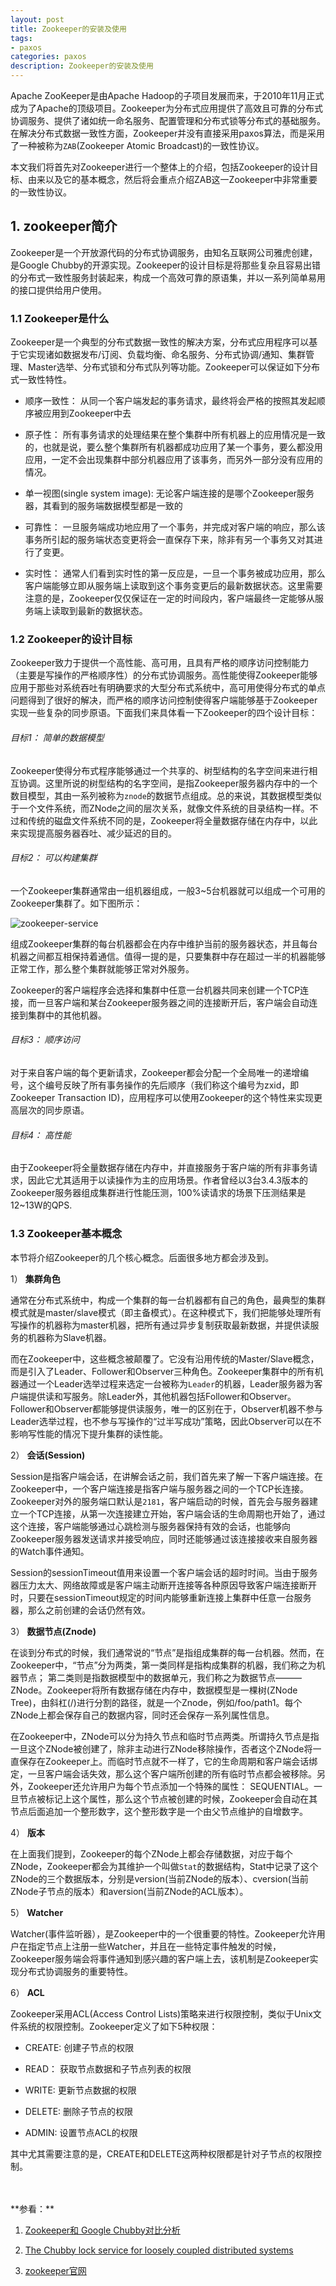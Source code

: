 ```yaml
---
layout: post
title: Zookeeper的安装及使用
tags:
- paxos
categories: paxos
description: Zookeeper的安装及使用
---
```


Apache ZooKeeper是由Apache Hadoop的子项目发展而来，于2010年11月正式成为了Apache的顶级项目。Zookeeper为分布式应用提供了高效且可靠的分布式协调服务、提供了诸如统一命名服务、配置管理和分布式锁等分布式的基础服务。在解决分布式数据一致性方面，Zookeeper并没有直接采用paxos算法，而是采用了一种被称为```ZAB```(Zookeeper Atomic Broadcast)的一致性协议。

本文我们将首先对Zookeeper进行一个整体上的介绍，包括Zookeeper的设计目标、由来以及它的基本概念，然后将会重点介绍ZAB这一Zookeeper中非常重要的一致性协议。

<!-- more -->


## 1. zookeeper简介

Zookeeper是一个开放源代码的分布式协调服务，由知名互联网公司雅虎创建，是Google Chubby的开源实现。Zookeeper的设计目标是将那些复杂且容易出错的分布式一致性服务封装起来，构成一个高效可靠的原语集，并以一系列简单易用的接口提供给用户使用。

### 1.1 Zookeeper是什么
Zookeeper是一个典型的分布式数据一致性的解决方案，分布式应用程序可以基于它实现诸如数据发布/订阅、负载均衡、命名服务、分布式协调/通知、集群管理、Master选举、分布式锁和分布式队列等功能。Zookeeper可以保证如下分布式一致性特性。

* 顺序一致性： 从同一个客户端发起的事务请求，最终将会严格的按照其发起顺序被应用到Zookeeper中去

* 原子性： 所有事务请求的处理结果在整个集群中所有机器上的应用情况是一致的，也就是说，要么整个集群所有机器都成功应用了某一个事务，要么都没用应用，一定不会出现集群中部分机器应用了该事务，而另外一部分没有应用的情况。

* 单一视图(single system image): 无论客户端连接的是哪个Zookeeper服务器，其看到的服务端数据模型都是一致的

* 可靠性： 一旦服务端成功地应用了一个事务，并完成对客户端的响应，那么该事务所引起的服务端状态变更将会一直保存下来，除非有另一个事务又对其进行了变更。

* 实时性： 通常人们看到实时性的第一反应是，一旦一个事务被成功应用，那么客户端能够立即从服务端上读取到这个事务变更后的最新数据状态。这里需要注意的是，Zookeeper仅仅保证在一定的时间段内，客户端最终一定能够从服务端上读取到最新的数据状态。

### 1.2 Zookeeper的设计目标
Zookeeper致力于提供一个高性能、高可用，且具有严格的顺序访问控制能力（主要是写操作的严格顺序性）的分布式协调服务。高性能使得Zookeeper能够应用于那些对系统吞吐有明确要求的大型分布式系统中，高可用使得分布式的单点问题得到了很好的解决，而严格的顺序访问控制使得客户端能够基于Zookeeper实现一些复杂的同步原语。下面我们来具体看一下Zookeeper的四个设计目标：

###### 目标1： 简单的数据模型
Zookeeper使得分布式程序能够通过一个共享的、树型结构的名字空间来进行相互协调。这里所说的树型结构的名字空间，是指Zookeeper服务器内存中的一个数目模型，其由一系列被称为```znode```的数据节点组成。总的来说，其数据模型类似于一个文件系统，而ZNode之间的层次关系，就像文件系统的目录结构一样。不过和传统的磁盘文件系统不同的是，Zookeeper将全量数据存储在内存中，以此来实现提高服务器吞吐、减少延迟的目的。

###### 目标2： 可以构建集群
一个Zookeeper集群通常由一组机器组成，一般3~5台机器就可以组成一个可用的Zookeeper集群了。如下图所示：

![zookeeper-service](https://ivanzz1001.github.io/records/assets/img/paxos/zookeeper-service.png)

组成Zookeeper集群的每台机器都会在内存中维护当前的服务器状态，并且每台机器之间都互相保持着通信。值得一提的是，只要集群中存在超过一半的机器能够正常工作，那么整个集群就能够正常对外服务。

Zookeeper的客户端程序会选择和集群中任意一台机器共同来创建一个TCP连接，而一旦客户端和某台Zookeeper服务器之间的连接断开后，客户端会自动连接到集群中的其他机器。

###### 目标3： 顺序访问
对于来自客户端的每个更新请求，Zookeeper都会分配一个全局唯一的递增编号，这个编号反映了所有事务操作的先后顺序（我们称这个编号为zxid，即Zookeeper Transaction ID)，应用程序可以使用Zookeeper的这个特性来实现更高层次的同步原语。

###### 目标4： 高性能
由于Zookeeper将全量数据存储在内存中，并直接服务于客户端的所有非事务请求，因此它尤其适用于以读操作为主的应用场景。作者曾经以3台3.4.3版本的Zookeeper服务器组成集群进行性能压测，100%读请求的场景下压测结果是12~13W的QPS.

### 1.3 Zookeeper基本概念
本节将介绍Zookeeper的几个核心概念。后面很多地方都会涉及到。

1） **集群角色**

通常在分布式系统中，构成一个集群的每一台机器都有自己的角色，最典型的集群模式就是master/slave模式（即主备模式）。在这种模式下，我们把能够处理所有写操作的机器称为master机器，把所有通过异步复制获取最新数据，并提供读服务的机器称为Slave机器。

而在Zookeeper中，这些概念被颠覆了。它没有沿用传统的Master/Slave概念，而是引入了Leader、Follower和Observer三种角色。Zookeeper集群中的所有机器通过一个Leader选举过程来选定一台被称为```Leader```的机器，Leader服务器为客户端提供读和写服务。除Leader外，其他机器包括Follower和Observer。Follower和Observer都能够提供读服务，唯一的区别在于，Observer机器不参与Leader选举过程，也不参与写操作的“过半写成功”策略，因此Observer可以在不影响写性能的情况下提升集群的读性能。

2） **会话(Session)**

Session是指客户端会话，在讲解会话之前，我们首先来了解一下客户端连接。在Zookeeper中，一个客户端连接是指客户端与服务器之间的一个TCP长连接。Zookeeper对外的服务端口默认是```2181```，客户端启动的时候，首先会与服务器建立一个TCP连接，从第一次连接建立开始，客户端会话的生命周期也开始了，通过这个连接，客户端能够通过心跳检测与服务器保持有效的会话，也能够向Zookeeper服务器发送请求并接受响应，同时还能够通过该连接接收来自服务器的Watch事件通知。

Session的sessionTimeout值用来设置一个客户端会话的超时时间。当由于服务器压力太大、网络故障或是客户端主动断开连接等各种原因导致客户端连接断开时，只要在sessionTimeout规定的时间内能够重新连接上集群中任意一台服务器，那么之前创建的会话仍然有效。


3） **数据节点(Znode)**

在谈到分布式的时候，我们通常说的“节点”是指组成集群的每一台机器。然而，在Zookeeper中，“节点”分为两类，第一类同样是指构成集群的机器，我们称之为机器节点； 第二类则是指数据模型中的数据单元，我们称之为数据节点———ZNode。Zookeeper将所有数据存储在内存中，数据模型是一棵树(ZNode Tree)，由斜杠(/)进行分割的路径，就是一个Znode，例如/foo/path1。每个ZNode上都会保存自己的数据内容，同时还会保存一系列属性信息。

在Zookeeper中，ZNode可以分为持久节点和临时节点两类。所谓持久节点是指一旦这个ZNode被创建了，除非主动进行ZNode移除操作，否者这个ZNode将一直保存在Zookeeper上。而临时节点就不一样了，它的生命周期和客户端会话绑定，一旦客户端会话失效，那么这个客户端所创建的所有临时节点都会被移除。另外，Zookeeper还允许用户为每个节点添加一个特殊的属性： SEQUENTIAL。一旦节点被标记上这个属性，那么这个节点被创建的时候，Zookeeper会自动在其节点后面追加一个整形数字，这个整形数字是一个由父节点维护的自增数字。

4） **版本**

在上面我们提到，Zookeeper的每个ZNode上都会存储数据，对应于每个ZNode，Zookeeper都会为其维护一个叫做```Stat```的数据结构，Stat中记录了这个ZNode的三个数据版本，分别是version(当前ZNode的版本）、cversion(当前ZNode子节点的版本）和aversion(当前ZNode的ACL版本）。

5） **Watcher**

Watcher(事件监听器），是Zookeeper中的一个很重要的特性。Zookeeper允许用户在指定节点上注册一些Watcher，并且在一些特定事件触发的时候，Zookeeper服务端会将事件通知到感兴趣的客户端上去，该机制是Zookeeper实现分布式协调服务的重要特性。

6） **ACL**

Zookeeper采用ACL(Access Control Lists)策略来进行权限控制，类似于Unix文件系统的权限控制。Zookeeper定义了如下5种权限：

* CREATE: 创建子节点的权限

* READ： 获取节点数据和子节点列表的权限

* WRITE: 更新节点数据的权限

* DELETE: 删除子节点的权限

* ADMIN: 设置节点ACL的权限

其中尤其需要注意的是，CREATE和DELETE这两种权限都是针对子节点的权限控制。


<br />
<br />
**参看：**

1. [Zookeeper和 Google Chubby对比分析](https://www.cnblogs.com/grefr/p/6088115.html)

2. [The Chubby lock service for loosely coupled distributed systems](https://github.com/lwhile/The-Chubby-lock-service-for-loosely-coupled-distributed-systems-zh_cn)

3. [zookeeper官网](https://zookeeper.apache.org/)

<br />
<br />
<br />


